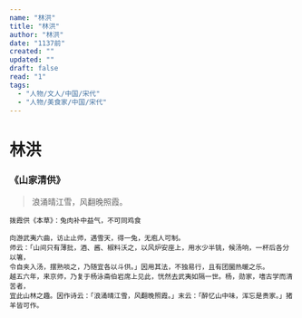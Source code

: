 ```yaml
---
name: "林洪"
title: "林洪"
author: "林洪"
date: "1137前"
created: ""
updated: ""
draft: false
read: "1"
tags:
  - "人物/文人/中国/宋代"
  - "人物/美食家/中国/宋代"
---
```


# 林洪

### 《山家清供》

> 浪涌晴江雪，风翻晚照霞。

```
拨霞供《本草》：兔肉补中益气，不可同鸡食

向游武夷六曲，访止止师，遇雪天，得一兔，无庖人可制。
师云：「山间只有薄批，酒、酱、椒料沃之，以风炉安座上，用水少半铫，候汤响，一杯后各分以箸，
令自夹入汤，摆熟啖之，乃随宜各以斗供。」因用其法，不独易行，且有团圞热暖之乐。
越五六年，来京师，乃复于杨泳斋伯岩席上见此，恍然去武夷如隔一世。杨，勋家，嗜古学而清苦者，
宜此山林之趣。因作诗云：「浪涌晴江雪，风翻晚照霞。」末云：「醉忆山中味，浑忘是贵家。」猪羊皆可作。
```
